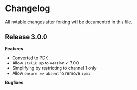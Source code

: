 # Changelog

All notable changes after forking will be documented in this file.

## Release 3.0.0

**Features**
- Converted to PDK
- Allow `stdlib` up to version < 7.0.0
- Simplifying by restricting to channel 1 only
- Allow `ensure => absent` to remove `ipmi`

**Bugfixes**

